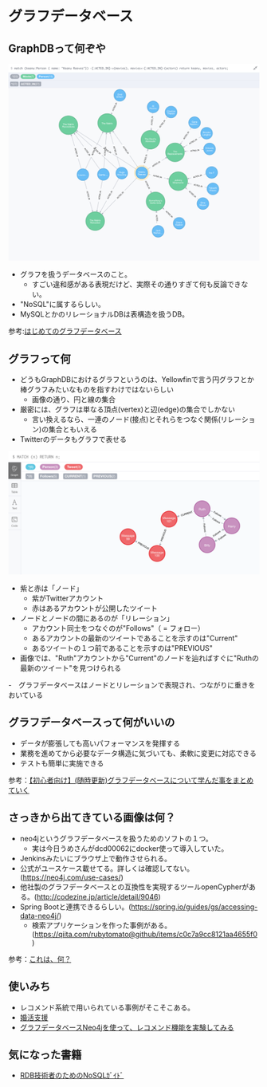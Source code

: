 # グラフデータベース
## GraphDBって何ぞや

![参考画像](neo4j_5.png)

- グラフを扱うデータベースのこと。  
  - すごい違和感がある表現だけど、実際その通りすぎて何も反論できない。
- "NoSQL"に属するらしい。
- MySQLとかのリレーショナルDBは表構造を扱うDB。

参考:[はじめてのグラフデータベース](https://qiita.com/Amothic/items/55ff226a9e386b6cf3f6)

## グラフって何

- どうもGraphDBにおけるグラフというのは、Yellowfinで言う円グラフとか棒グラフみたいなものを指すわけではないらしい
  - 画像の通り、円と線の集合
- 厳密には、グラフは単なる頂点(vertex)と辺(edge)の集合でしかない
  - 言い換えるなら、一連のノード(接点)とそれらをつなぐ関係(リレーション)の集合ともいえる
- Twitterのデータもグラフで表せる

![参考画像2](https___qiita-image-store.s3.amazonaws.com_0_56466_07edf580-39f8-e78a-5a7a-762ae91e1f6f.png)

- 紫と赤は「ノード」
  - 紫がTwitterアカウント
  - 赤はあるアカウントが公開したツイート
- ノードとノードの間にあるのが「リレーション」
  - アカウント同士をつなぐのが"Follows"（ = フォロー）
  - あるアカウントの最新のツイートであることを示すのは"Current"
  - あるツイートの１つ前であることを示すのは"PREVIOUS"
- 画像では、"Ruth"アカウントから"Current"のノードを辿ればすぐに"Ruthの最新のツイート"を見つけられる

-　グラフデータベースはノードとリレーションで表現され、つながりに重きをおいている

## グラフデータベースって何がいいの
- データが膨張しても高いパフォーマンスを発揮する
- 業務を進めてから必要なデータ構造に気づいても、柔軟に変更に対応できる
- テストも簡単に実施できる

参考：[【初心者向け】(随時更新)グラフデータベースについて学んだ事をまとめていく](https://qiita.com/osapiii/items/64982bb84f1ccf389ad2)

## さっきから出てきている画像は何？
- neo4jというグラフデータベースを扱うためのソフトの１つ。
  - 実は今日うめさんがdcd00062にdocker使って導入していた。
- Jenkinsみたいにブラウザ上で動作させられる。
- 公式がユースケース載せてる。詳しくは確認してない。(https://neo4j.com/use-cases/)
- 他社製のグラフデータベースとの互換性を実現するツールopenCypherがある。(http://codezine.jp/article/detail/9046)
- Spring Bootと連携できるらしい。(https://spring.io/guides/gs/accessing-data-neo4j/)
  - 検索アプリケーションを作った事例がある。(https://qiita.com/rubytomato@github/items/c0c7a9cc8121aa4655f0)

参考：[これは、何？](https://qiita.com/e-a-st/items/9e42b59ef33dd48727d8)

## 使いみち
- レコメンド系統で用いられている事例がそこそこある。
- [婚活支援](https://qiita.com/awk256/items/e684fc24fb20f48fd765)
- [グラフデータベースNeo4jを使って、レコメンド機能を実験してみる](https://qiita.com/sussan0416/items/d315b6d1af17a9f0d4f2)

## 気になった書籍
- [RDB技術者のためのNoSQLｶﾞｲﾄﾞ](https://www.amazon.co.jp/dp/B07143JTD9/ref=dp-kindle-redirect?_encoding=UTF8&btkr=1)